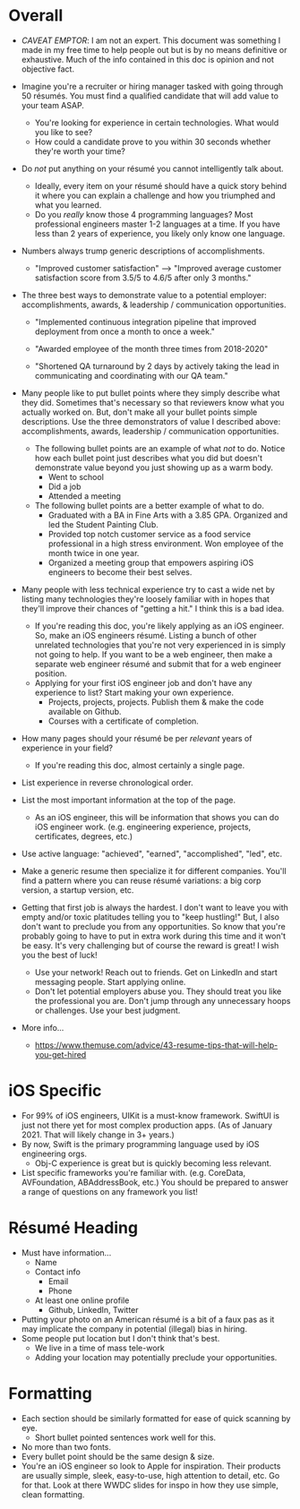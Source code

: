 # Overall

- *CAVEAT EMPTOR*: I am not an expert. This document was something I made in my free time to help people out but is by no means definitive or exhaustive. Much of the info contained in this doc is opinion and not objective fact.

- Imagine you're a recruiter or hiring manager tasked with going through 50 résumés. You must find a qualified candidate that will add value to your team ASAP. 

  - You're looking for experience in certain technologies. What would you like to see?
  - How could a candidate prove to you within 30 seconds whether they're worth your time?

- Do *not* put anything on your résumé you cannot intelligently talk about.

  - Ideally, every item on your résumé should have a quick story behind it where you can explain a challenge and how you triumphed and what you learned.
  - Do you *really* know those 4 programming languages? Most professional engineers master 1-2 languages at a time. If you have less than 2 years of experience, you likely only know one language.

- Numbers always trump generic descriptions of accomplishments.

  - "Improved customer satisfaction" —> "Improved average customer satisfaction score from 3.5/5 to 4.6/5 after only 3 months."

- The three best ways to demonstrate value to a potential employer: accomplishments, awards, & leadership / communication opportunities.

  - "Implemented continuous integration pipeline that improved deployment from once a month to once a week."

  - "Awarded employee of the month three times from 2018-2020"

  - "Shortened QA turnaround by 2 days by actively taking the lead in communicating and coordinating with our QA team."

- Many people like to put bullet points where they simply describe what they did. Sometimes that's necessary so that reviewers know what you actually worked on. But, don't make all your bullet points simple descriptions. Use the three demonstrators of value I described above: accomplishments, awards, leadership / communication opportunities.

  - The following bullet points are an example of what *not* to do. Notice how each bullet point just describes what you did but doesn't demonstrate value beyond you just showing up as a warm body.
    - Went to school
    - Did a job
    - Attended a meeting
  - The following bullet points are a better example of what to do.
    - Graduated with a BA in Fine Arts with a 3.85 GPA. Organized and led the Student Painting Club.
    - Provided top notch customer service as a food service professional in a high stress environment. Won employee of the month twice in one year.
    - Organized a meeting group that empowers aspiring iOS engineers to become their best selves.

- Many people with less technical experience try to cast a wide net by listing many technologies they're loosely familiar with in hopes that they'll improve their chances of "getting a hit." I think this is a bad idea.

  - If you're reading this doc, you're likely applying as an iOS engineer. So, make an iOS engineers résumé. Listing a bunch of other unrelated technologies that you're not very experienced in is simply not going to help. If you want to be a web engineer, then make a separate web engineer résumé and submit that for a web engineer position.
  - Applying for your first iOS engineer job and don't have any experience to list? Start making your own experience.
    - Projects, projects, projects. Publish them & make the code available on Github.
    - Courses with a certificate of completion.

- How many pages should your résumé be per *relevant* years of experience in your field?

  - If you're reading this doc, almost certainly a single page.

- List experience in reverse chronological order.

- List the most important information at the top of the page.

  - As an iOS engineer, this will be information that shows you can do iOS engineer work. (e.g. engineering experience, projects, certificates, degrees, etc.)

- Use active language: "achieved", "earned", "accomplished", "led", etc.

- Make a generic resume then specialize it for different companies. You'll find a pattern where you can reuse résumé variations: a big corp version, a startup version, etc.

- Getting that first job is always the hardest. I don't want to leave you with empty and/or toxic platitudes telling you to "keep hustling!" But, I also don't want to preclude you from any opportunities. So know that you're probably going to have to put in extra work during this time and it won't be easy. It's very challenging but of course the reward is great! I wish you the best of luck!

  - Use your network! Reach out to friends. Get on LinkedIn and start messaging people. Start applying online.
  - Don't let potential employers abuse you. They should treat you like the professional you are. Don't jump through any unnecessary hoops or challenges. Use your best judgment.

- More info...

  - https://www.themuse.com/advice/43-resume-tips-that-will-help-you-get-hired

# iOS Specific

- For 99% of iOS engineers, UIKit is a must-know framework. SwiftUI is just not there yet for most complex production apps. (As of January 2021. That will likely change in 3+ years.)
- By now, Swift is the primary programming language used by iOS engineering orgs.
  - Obj-C experience is great but is quickly becoming less relevant.
- List specific frameworks you're familiar with. (e.g. CoreData, AVFoundation, ABAddressBook, etc.) You should be prepared to answer a range of questions on any framework you list!

# Résumé Heading

- Must have information...
  - Name
  - Contact info
    - Email
    - Phone
  - At least one online profile
    - Github, LinkedIn, Twitter
- Putting your photo on an American résumé is a bit of a faux pas as it may implicate the company in potential (illegal) bias in hiring.
- Some people put location but I don't think that's best.
  - We live in a time of mass tele-work
  - Adding your location may potentially preclude your opportunities.

# Formatting

- Each section should be similarly formatted for ease of quick scanning by eye.
  - Short bullet pointed sentences work well for this.
- No more than two fonts.
- Every bullet point should be the same design & size.
- You're an iOS engineer so look to Apple for inspiration. Their products are usually simple, sleek, easy-to-use, high attention to detail, etc. Go for that. Look at there WWDC slides for inspo in how they use simple, clean formatting.
